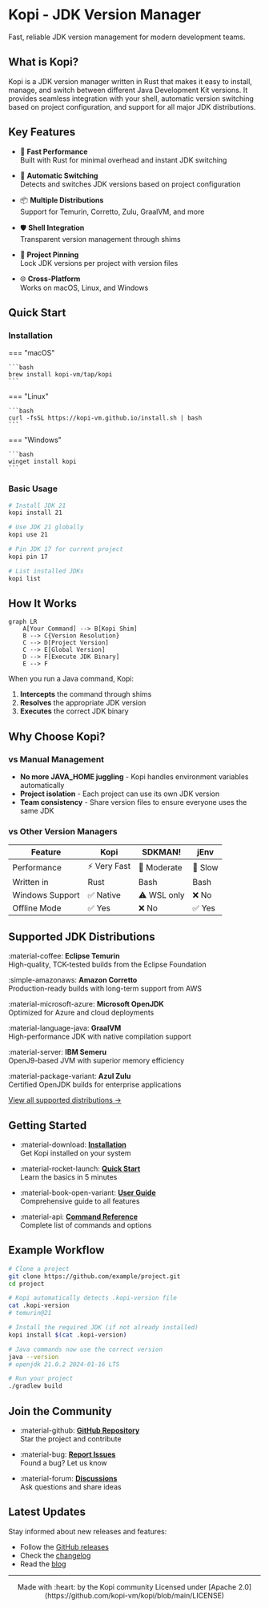 # Kopi - JDK Version Manager

Fast, reliable JDK version management for modern development teams.

## What is Kopi?

Kopi is a JDK version manager written in Rust that makes it easy to install, manage, and switch between different Java Development Kit versions. It provides seamless integration with your shell, automatic version switching based on project configuration, and support for all major JDK distributions.

## Key Features

<div class="grid cards" markdown>

- :rocket: **Fast Performance**  
  Built with Rust for minimal overhead and instant JDK switching

- :arrows_counterclockwise: **Automatic Switching**  
  Detects and switches JDK versions based on project configuration

- :package: **Multiple Distributions**  
  Support for Temurin, Corretto, Zulu, GraalVM, and more

- :shield: **Shell Integration**  
  Transparent version management through shims

- :pushpin: **Project Pinning**  
  Lock JDK versions per project with version files

- :globe_with_meridians: **Cross-Platform**  
  Works on macOS, Linux, and Windows

</div>

## Quick Start

### Installation

=== "macOS"

    ```bash
    brew install kopi-vm/tap/kopi
    ```

=== "Linux"

    ```bash
    curl -fsSL https://kopi-vm.github.io/install.sh | bash
    ```

=== "Windows"

    ```bash
    winget install kopi
    ```

### Basic Usage

```bash
# Install JDK 21
kopi install 21

# Use JDK 21 globally
kopi use 21

# Pin JDK 17 for current project
kopi pin 17

# List installed JDKs
kopi list
```

## How It Works

```mermaid
graph LR
    A[Your Command] --> B[Kopi Shim]
    B --> C{Version Resolution}
    C --> D[Project Version]
    C --> E[Global Version]
    D --> F[Execute JDK Binary]
    E --> F
```

When you run a Java command, Kopi:

1. **Intercepts** the command through shims
2. **Resolves** the appropriate JDK version
3. **Executes** the correct JDK binary

## Why Choose Kopi?

### vs Manual Management

- **No more JAVA_HOME juggling** - Kopi handles environment variables automatically
- **Project isolation** - Each project can use its own JDK version
- **Team consistency** - Share version files to ensure everyone uses the same JDK

### vs Other Version Managers

| Feature | Kopi | SDKMAN! | jEnv |
|---------|------|---------|------|
| Performance | ⚡ Very Fast | 🐢 Moderate | 🐌 Slow |
| Written in | Rust | Bash | Bash |
| Windows Support | ✅ Native | ⚠️ WSL only | ❌ No |
| Offline Mode | ✅ Yes | ❌ No | ✅ Yes |

## Supported JDK Distributions

<div class="grid" markdown>

:material-coffee: **Eclipse Temurin**  
High-quality, TCK-tested builds from the Eclipse Foundation

:simple-amazonaws: **Amazon Corretto**  
Production-ready builds with long-term support from AWS

:material-microsoft-azure: **Microsoft OpenJDK**  
Optimized for Azure and cloud deployments

:material-language-java: **GraalVM**  
High-performance JDK with native compilation support

:material-server: **IBM Semeru**  
OpenJ9-based JVM with superior memory efficiency

:material-package-variant: **Azul Zulu**  
Certified OpenJDK builds for enterprise applications

</div>

[View all supported distributions →](reference/distributions.md)

## Getting Started

<div class="grid cards" markdown>

- :material-download: **[Installation](getting-started/installation.md)**  
  Get Kopi installed on your system

- :material-rocket-launch: **[Quick Start](getting-started/quickstart.md)**  
  Learn the basics in 5 minutes

- :material-book-open-variant: **[User Guide](guide/managing-versions.md)**  
  Comprehensive guide to all features

- :material-api: **[Command Reference](reference/commands.md)**  
  Complete list of commands and options

</div>

## Example Workflow

```bash
# Clone a project
git clone https://github.com/example/project.git
cd project

# Kopi automatically detects .kopi-version file
cat .kopi-version
# temurin@21

# Install the required JDK (if not already installed)
kopi install $(cat .kopi-version)

# Java commands now use the correct version
java --version
# openjdk 21.0.2 2024-01-16 LTS

# Run your project
./gradlew build
```

## Join the Community

- :material-github: **[GitHub Repository](https://github.com/kopi-vm/kopi)**  
  Star the project and contribute

- :material-bug: **[Report Issues](https://github.com/kopi-vm/kopi/issues)**  
  Found a bug? Let us know

- :material-forum: **[Discussions](https://github.com/kopi-vm/kopi/discussions)**  
  Ask questions and share ideas

## Latest Updates

Stay informed about new releases and features:

- Follow the [GitHub releases](https://github.com/kopi-vm/kopi/releases)
- Check the [changelog](https://github.com/kopi-vm/kopi/blob/main/CHANGELOG.md)
- Read the [blog](https://kopi-vm.github.io/blog)

---

<div style="text-align: center" markdown>
Made with :heart: by the Kopi community  
Licensed under [Apache 2.0](https://github.com/kopi-vm/kopi/blob/main/LICENSE)
</div>
